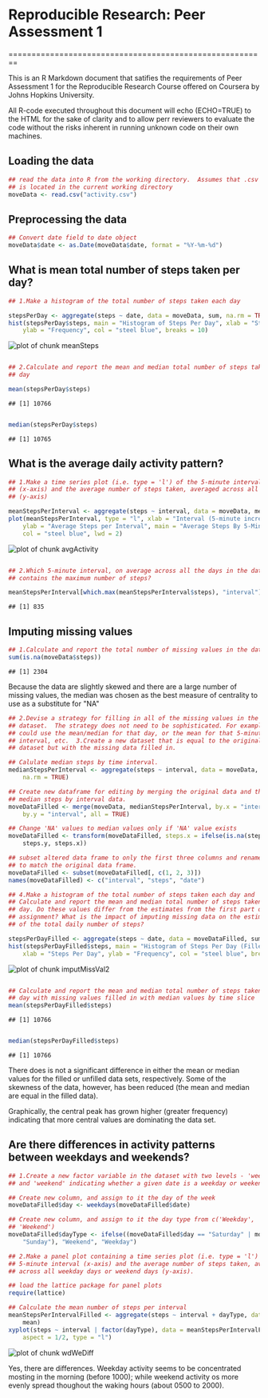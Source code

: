 # Reproducible Research: Peer Assessment 1
========================================================

This is an R Markdown document that satifies the requirements of Peer 
Assessment 1 for the Reproducible Research Course offered on Coursera by 
Johns Hopkins University.

All R-code executed throughout this document will echo (ECHO=TRUE) to the HTML 
for the sake of clarity and to allow perr reviewers to evaluate the code 
without the risks inherent in running unknown code on their own machines.

## Loading the data

```r
## read the data into R from the working directory.  Assumes that .csv file
## is located in the current working directory
moveData <- read.csv("activity.csv")
```


## Preprocessing the data

```r
## Convert date field to date object
moveData$date <- as.Date(moveData$date, format = "%Y-%m-%d")
```


## What is mean total number of steps taken per day?

```r
## 1.Make a histogram of the total number of steps taken each day

stepsPerDay <- aggregate(steps ~ date, data = moveData, sum, na.rm = TRUE)
hist(stepsPerDay$steps, main = "Histogram of Steps Per Day", xlab = "Steps Per Day", 
    ylab = "Frequency", col = "steel blue", breaks = 10)
```

![plot of chunk meanSteps](figure/meanSteps.png) 

```r

## 2.Calculate and report the mean and median total number of steps taken per
## day

mean(stepsPerDay$steps)
```

```
## [1] 10766
```

```r

median(stepsPerDay$steps)
```

```
## [1] 10765
```


## What is the average daily activity pattern?

```r
## 1.Make a time series plot (i.e. type = 'l') of the 5-minute interval
## (x-axis) and the average number of steps taken, averaged across all days
## (y-axis)

meanStepsPerInterval <- aggregate(steps ~ interval, data = moveData, mean, na.rm = TRUE)
plot(meanStepsPerInterval, type = "l", xlab = "Interval (5-minute increments)", 
    ylab = "Average Steps per Interval", main = "Average Steps By 5-Minute Interval", 
    col = "steel blue", lwd = 2)
```

![plot of chunk avgActivity](figure/avgActivity.png) 

```r

## 2.Which 5-minute interval, on average across all the days in the dataset,
## contains the maximum number of steps?

meanStepsPerInterval[which.max(meanStepsPerInterval$steps), "interval"]
```

```
## [1] 835
```



## Imputing missing values

```r
## 1.Calculate and report the total number of missing values in the dataset
sum(is.na(moveData$steps))
```

```
## [1] 2304
```


Because the data are slightly skewed and there are a large number of missing 
values, the median was chosen as the best measure of centrality to use as 
a substitute for "NA"


```r
## 2.Devise a strategy for filling in all of the missing values in the
## dataset.  The strategy does not need to be sophisticated. For example, you
## could use the mean/median for that day, or the mean for that 5-minute
## interval, etc.  3.Create a new dataset that is equal to the original
## dataset but with the missing data filled in.

## Calulate median steps by time interval.
medianStepsPerInterval <- aggregate(steps ~ interval, data = moveData, mean, 
    na.rm = TRUE)

## Create new dataframe for editing by merging the original data and the
## median steps by interval data.
moveDataFilled <- merge(moveData, medianStepsPerInterval, by.x = "interval", 
    by.y = "interval", all = TRUE)

## Change 'NA' values to median values only if 'NA' value exists
moveDataFilled <- transform(moveDataFilled, steps.x = ifelse(is.na(steps.x), 
    steps.y, steps.x))

## subset altered data frame to only the first three columns and rename them
## to match the original data frame.
moveDataFilled <- subset(moveDataFilled[, c(1, 2, 3)])
names(moveDataFilled) <- c("interval", "steps", "date")

## 4.Make a histogram of the total number of steps taken each day and
## Calculate and report the mean and median total number of steps taken per
## day. Do these values differ from the estimates from the first part of the
## assignment? What is the impact of imputing missing data on the estimates
## of the total daily number of steps?

stepsPerDayFilled <- aggregate(steps ~ date, data = moveDataFilled, sum, na.rm = TRUE)
hist(stepsPerDayFilled$steps, main = "Histogram of Steps Per Day (Filled)", 
    xlab = "Steps Per Day", ylab = "Frequency", col = "steel blue", breaks = 10)
```

![plot of chunk imputMissVal2](figure/imputMissVal2.png) 

```r

## Calculate and report the mean and median total number of steps taken per
## day with missing values filled in with median values by time slice
mean(stepsPerDayFilled$steps)
```

```
## [1] 10766
```

```r

median(stepsPerDayFilled$steps)
```

```
## [1] 10766
```


There does is not a significant difference in either the mean or median values 
for the filled or unfilled data sets, respectively.  Some of the skewness of the
data, however, has been reduced (the mean and median are equal in the filled 
data).

Graphically, the central peak has grown higher (greater frequency) indicating 
that more central values are dominating the data set.

## Are there differences in activity patterns between weekdays and weekends?

```r
## 1.Create a new factor variable in the dataset with two levels - 'weekday'
## and 'weekend' indicating whether a given date is a weekday or weekend day.

## Create new column, and assign to it the day of the week
moveDataFilled$day <- weekdays(moveDataFilled$date)

## Create new column, and assign to it the day type from c('Weekday',
## 'Weekend')
moveDataFilled$dayType <- ifelse((moveDataFilled$day == "Saturday" | moveDataFilled$day == 
    "Sunday"), "Weekend", "Weekday")

## 2.Make a panel plot containing a time series plot (i.e. type = 'l') of the
## 5-minute interval (x-axis) and the average number of steps taken, averaged
## across all weekday days or weekend days (y-axis).

## load the lattice package for panel plots
require(lattice)

## Calculate the mean number of steps per interval
meanStepsPerIntervalFilled <- aggregate(steps ~ interval + dayType, data = moveDataFilled, 
    mean)
xyplot(steps ~ interval | factor(dayType), data = meanStepsPerIntervalFilled, 
    aspect = 1/2, type = "l")
```

![plot of chunk wdWeDiff](figure/wdWeDiff.png) 


Yes, there are differences.  Weekday activity seems to be concentrated mosting 
in the morning (before 1000); while weekend activity os more evenly spread 
thoughout the waking hours (about 0500 to 2000).
